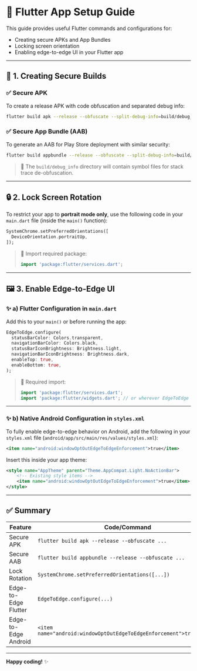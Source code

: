 # 📱 Flutter App Setup Guide

This guide provides useful Flutter commands and configurations for:

- Creating secure APKs and App Bundles
- Locking screen orientation
- Enabling edge-to-edge UI in your Flutter app

---

## 🔐 1. Creating Secure Builds

### ✅ Secure APK

To create a release APK with code obfuscation and separated debug info:

```bash
flutter build apk --release --obfuscate --split-debug-info=build/debug_info
```

### ✅ Secure App Bundle (AAB)

To generate an AAB for Play Store deployment with similar security:

```bash
flutter build appbundle --release --obfuscate --split-debug-info=build/debug_info
```

> 📂 The `build/debug_info` directory will contain symbol files for stack trace de-obfuscation.

---

## 🔒 2. Lock Screen Rotation

To restrict your app to **portrait mode only**, use the following code in your `main.dart` file (inside the `main()` function):

```dart
SystemChrome.setPreferredOrientations([
  DeviceOrientation.portraitUp,
]);
```

> 📌 Import required package:
> ```dart
> import 'package:flutter/services.dart';
> ```

---

## 🖼️ 3. Enable Edge-to-Edge UI

### ✨ a) Flutter Configuration in `main.dart`

Add this to your `main()` or before running the app:

```dart
EdgeToEdge.configure(
  statusBarColor: Colors.transparent,
  navigationBarColor: Colors.black,
  statusBarIconBrightness: Brightness.light,
  navigationBarIconBrightness: Brightness.dark,
  enableTop: true,
  enableBottom: true,
);
```

> 📌 Required import:
> ```dart
> import 'package:flutter/services.dart';
> import 'package:flutter/widgets.dart'; // or wherever EdgeToEdge is defined
> ```

---

### ✨ b) Native Android Configuration in `styles.xml`

To fully enable edge-to-edge behavior on Android, add the following in your `styles.xml` file (`android/app/src/main/res/values/styles.xml`):

```xml
<item name="android:windowOptOutEdgeToEdgeEnforcement">true</item>
```

Insert this inside your app theme:

```xml
<style name="AppTheme" parent="Theme.AppCompat.Light.NoActionBar">
    <!-- Existing style items -->
    <item name="android:windowOptOutEdgeToEdgeEnforcement">true</item>
</style>
```

---

## ✅ Summary

| Feature              | Code/Command                                         |
|----------------------|------------------------------------------------------|
| Secure APK           | `flutter build apk --release --obfuscate ...`       |
| Secure AAB           | `flutter build appbundle --release --obfuscate ...` |
| Lock Rotation        | `SystemChrome.setPreferredOrientations([...])`       |
| Edge-to-Edge Flutter | `EdgeToEdge.configure(...)`                          |
| Edge-to-Edge Android | `<item name="android:windowOptOutEdgeToEdgeEnforcement">true</item>` |

---

**Happy coding!** ✨
